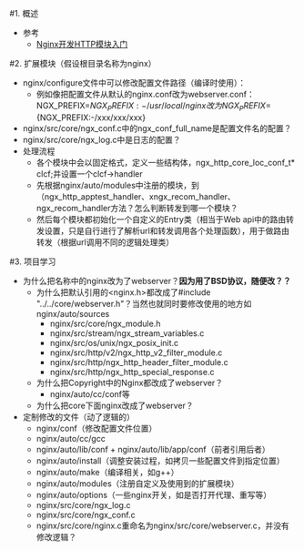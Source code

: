 #1. 概述
* 参考
    * [Nginx开发HTTP模块入门](https://www.cnblogs.com/jianbingguozi/p/6938884.html)

#2. 扩展模块（假设根目录名称为nginx）
* nginx/configure文件中可以修改配置文件路径（编译时使用）：
    * 例如像把配置文件从默认的nginx.conf改为webserver.conf：NGX_PREFIX=${NGX_PREFIX:-/usr/local/nginx}改为NGX_PREFIX=${NGX_PREFIX:-/xxx/xxx/xxx}
* nginx/src/core/ngx_conf.c中的ngx_conf_full_name是配置文件名的配置？
* nginx/src/core/ngx_log.c中是日志的配置？
* 处理流程
    * 各个模块中会以固定格式，定义一些结构体，ngx_http_core_loc_conf_t* clcf;并设置一个clcf->handler
    * 先根据nginx/auto/modules中注册的模块，到（ngx_http_apptest_handler、xngx_recom_handler、ngx_recom_handler方法？怎么判断转发到哪一个模块？
    * 然后每个模块都初始化一个自定义的Entry类（相当于Web api中的路由转发设置，只是自行进行了解析url和转发调用各个处理函数），用于做路由转发（根据url调用不同的逻辑处理类）

#3. 项目学习
* 为什么把名称中的nginx改为了webserver？**因为用了BSD协议，随便改？？**
    * 为什么把默认引用的<nginx.h>都改成了#include "../../core/webserver.h"？当然也就同时要修改使用的地方如nginx/auto/sources
        * nginx/src/core/ngx_module.h
        * nginx/src/stream/ngx_stream_variables.c
        * nginx/src/os/unix/ngx_posix_init.c
        * nginx/src/http/v2/ngx_http_v2_filter_module.c
        * nginx/src/http/ngx_http_header_filter_module.c
        * nginx/src/http/ngx_http_special_response.c
    * 为什么把Copyright中的Nginx都改成了webserver？
        * nginx/auto/cc/conf等
    * 为什么把core下面nginx改成了webserver？
* 定制修改的文件（动了逻辑的）
    * nginx/conf（修改配置文件位置）
    * nginx/auto/cc/gcc
    * nginx/auto/lib/conf + nginx/auto/lib/app/conf（前者引用后者）
    * nginx/auto/install（调整安装过程，如拷贝一些配置文件到指定位置）
    * nginx/auto/make（编译相关，如g++）
    * nginx/auto/modules（注册自定义及使用到的扩展模块）
    * nginx/auto/options（一些nginx开关，如是否打开代理、重写等）
    * nginx/src/core/ngx_log.c
    * nginx/src/core/ngx_conf.c
    * nginx/src/core/nginx.c重命名为nginx/src/core/webserver.c，并没有修改逻辑？
